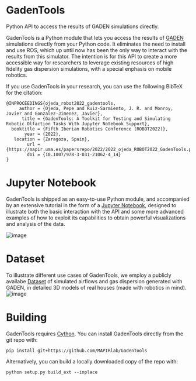 # GadenTools
Python API to access the results of GADEN simulations directly.

GadenTools is a Python module that lets you access the results of [GADEN](https://github.com/MAPIRlab/gaden) simulations directly from your Python code. It eliminates the need to install and use ROS, which up until now has been the only way to interact with the results from this simulator. The intention is for this API to create a more accessible way for researchers to leverage existing resources of high fidelity gas dispersion simulations, with a special enphasis on mobile robotics.

If you use GadenTools in your research, you can use the following BibTeX for the citation:
```
@INPROCEEDINGS{ojeda_robot2022_gadentools,
     author = {Ojeda, Pepe and Ruiz-Sarmiento, J. R. and Monroy, Javier and Gonzalez-Jimenez, Javier},
      title = {GadenTools: A Toolkit for Testing and Simulating Robotic Olfaction Tasks With Jupyter Notebook Support},
  booktitle = {Fifth Iberian Robotics Conference (ROBOT2022)},
       year = {2022},
   location = {Zaragoza, Spain},
        url = {https://mapir.uma.es/papersrepo/2022/2022_ojeda_ROBOT2022_GadenTools.pdf},
        doi = {10.1007/978-3-031-21062-4_14}
}
```

# Jupyter Notebook
GadenTools is shipped as an easy-to-use Python module, and accompanied by an extensive tutorial in the form of a [Jupyter Notebook](https://colab.research.google.com/drive/1Xj7rrsmeDa_dS3Ru_UIhhzlaifGH6GS4?usp=sharing#scrollTo=5N0zIiKtHkMY), designed to illustrate both the basic interaction with the API and some more advanced examples of how to exploit its capabilities to obtain powerful visualizations and analysis of the data.

![image](https://user-images.githubusercontent.com/5920310/177741853-5a0cadbf-f938-4ccc-bb9b-91a838386c07.png)


# Dataset
To illustrate different use cases of GadenTools, we employ a publicly availabe [Dataset](https://mapir.isa.uma.es/mapirwebsite/?p=1708) of simulated airflows and gas dispersion generated with GADEN, in detailed 3D models of real houses (made with robotics in mind).
![image](https://mapir.isa.uma.es/mapirwebsite/wp-content/uploads/2022/04/vectorglyphs.png)

# Building
GadenTools requires [Cython](https://cython.readthedocs.io/en/latest/index.html). You can install GadenTools directly from the git repo with:

```
pip install git+https://github.com/MAPIRlab/GadenTools
```

Alternatively, you can build a locally downloaded copy of the repo with:

```
python setup.py build_ext --inplace
```